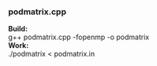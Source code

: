 ### podmatrix.cpp ###
**Build:**  
    g++ podmatrix.cpp -fopenmp -o podmatrix  
**Work:**  
   ./podmatrix < podmatrix.in  
